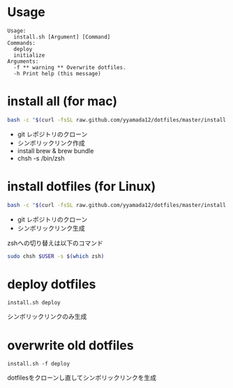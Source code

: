 # Usage

```
Usage:
  install.sh [Argument] [Command]
Commands:
  deploy
  initialize
Arguments:
  -f ** warning ** Overwrite dotfiles.
  -h Print help (this message)
```



# install all (for mac)

```bash
bash -c "$(curl -fsSL raw.github.com/yyamada12/dotfiles/master/install.sh)" -s init
```

- git レポジトリのクローン
- シンボリックリンク作成
- install brew & brew bundle
- chsh -s /bin/zsh



# install dotfiles (for Linux)

```bash
bash -c "$(curl -fsSL raw.github.com/yyamada12/dotfiles/master/install.sh)" -s deploy
```

- git レポジトリのクローン
- シンボリックリンク生成

zshへの切り替えは以下のコマンド
```bash
sudo chsh $USER -s $(which zsh)
```


# deploy dotfiles

`install.sh deploy`

シンボリックリンクのみ生成



# overwrite old dotfiles
`install.sh -f deploy`

dotfilesをクローンし直してシンボリックリンクを生成
